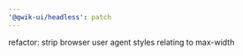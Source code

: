 ```yaml
---
'@qwik-ui/headless': patch
---
```


refactor: strip browser user agent styles relating to max-width

